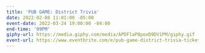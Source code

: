 ```yaml
---
title: 'PUB GAME: District Trivia'
date: 2022-02-08 11:01:00 -05:00
event-date: 2022-03-24 19:00:00 -04:00
end-time: '09PM'
giphy-url: https://media.giphy.com/media/APDFlaP8poxD9DV1PM/giphy.gif
event-url: https://www.eventbrite.com/e/pub-game-district-trivia-tickets-265152025847
---
```


